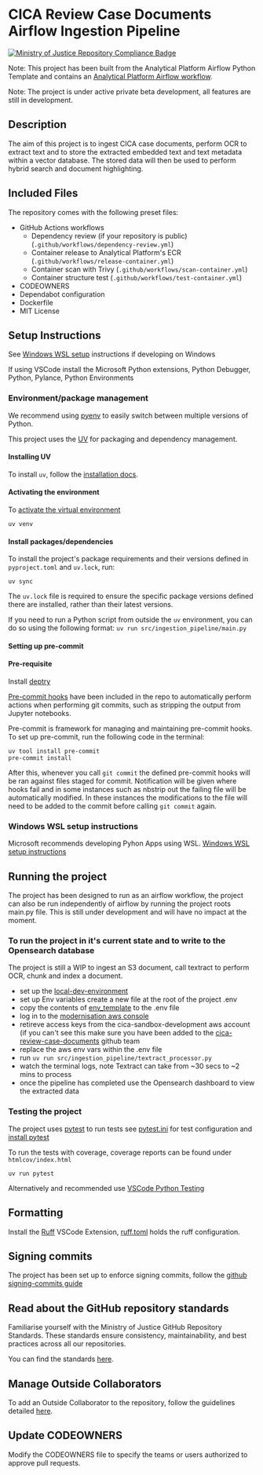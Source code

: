 # CICA Review Case Documents Airflow Ingestion Pipeline

 [![Ministry of Justice Repository Compliance Badge](https://github-community.service.justice.gov.uk/repository-standards/api/cica-review-case-documents-airflow/badge)](https://github-community.service.justice.gov.uk/repository-standards/cica-review-case-documents-airflow)

Note: This project has been built from the Analytical Platform Airflow Python Template and contains an [Analytical Platform Airflow workflow](https://user-guidance.analytical-platform.service.justice.gov.uk/services/airflow/index.html#overview).

Note: The project is under active private beta development, all features are still in development.

## Description

The aim of this project is to ingest CICA case documents, perform OCR to extract text and to store the extracted embedded text and text metadata within a vector database. The stored data will then be used to perform hybrid search and document highlighting.   


## Included Files

The repository comes with the following preset files:

- GitHub Actions workflows
  - Dependency review (if your repository is public) (`.github/workflows/dependency-review.yml`)
  - Container release to Analytical Platform's ECR (`.github/workflows/release-container.yml`)
  - Container scan with Trivy (`.github/workflows/scan-container.yml`)
  - Container structure test (`.github/workflows/test-container.yml`)
- CODEOWNERS
- Dependabot configuration
- Dockerfile
- MIT License

## Setup Instructions

See [Windows WSL setup](#windows-wsl-setup-instructions) instructions if developing on Windows

If using VSCode install the Microsoft Python extensions, Python Debugger, Python, Pylance, Python Environments

### Environment/package management

We recommend using [pyenv](https://pypi.org/project/pyenv/) to easily switch between multiple versions of Python.

This project uses the [UV](https://docs.astral.sh/uv/) for packaging and dependency management.

#### Installing UV

To install `uv`, follow the [installation docs](https://docs.astral.sh/uv/getting-started/installation/).


#### Activating the environment

To [activate the virtual environment](https://docs.astral.sh/uv/pip/environments/)

```
uv venv 
```

#### Install packages/dependencies

To install the project's package requirements and their versions defined in `pyproject.toml` and `uv.lock`, run:

```
uv sync 
```


The `uv.lock` file is required to ensure the specific package versions defined there are installed, rather than their latest versions.


If you need to run a Python script from outside the `uv` environment, you can do so using the following format: `uv run src/ingestion_pipeline/main.py`

#### Setting up pre-commit

#### Pre-requisite

Install [deptry](https://deptry.com/) 

[Pre-commit hooks](https://pre-commit.com/) have been included in the repo to automatically perform actions when performing git commits, such as stripping the output from Jupyter notebooks.

Pre-commit is framework for managing and maintaining pre-commit hooks.
To set up pre-commit, run the following code in the terminal:

```
uv tool install pre-commit
pre-commit install
```

After this, whenever you call `git commit` the defined pre-commit hooks will be ran against files staged for commit. Notification will be given where hooks fail and in some instances such as nbstrip out the failing file will be automatically modified. In these instances the modifications to the file will need to be added to the commit before calling `git commit` again.

### Windows WSL setup instructions

Microsoft recommends developing Pyhon Apps using WSL.
[Windows WSL setup instructions](https://dsdmoj.atlassian.net/wiki/spaces/CICA/pages/5882806404/Set+up+instructions+for+WSL+for+windows)


## Running the project

The project has been designed to run as an airflow workflow, the project can also be run independently of airflow by running the project roots main.py file. 
This is still under development and will have no impact at the moment. 

### To run the project in it's current state and to write to the Opensearch database 

The project is still a WIP to ingest an S3 document, call textract to perform OCR, chunk and index a document. 


- set up the [local-dev-environment](./local-dev-environment/README.md)
- set up Env variables create a new file at the root of the project .env 
- copy the contents of [env_template](.env_template) to the .env file
- log in to the [modernisation aws console](https://user-guide.modernisation-platform.service.justice.gov.uk/user-guide/accessing-the-aws-console.html#logging-in)
- retireve access keys from the cica-sandbox-development aws account (if you can't see this make sure you have been added to the [cica-review-case-documents](https://github.com/orgs/ministryofjustice/teams/cica-review-case-documents) github team
- replace the aws env vars within the .env file
- run ```uv run src/ingestion_pipeline/textract_processor.py```
- watch the terminal logs, note Textract can take from ~30 secs to ~2 mins to process
- once the pipeline has completed use the Opensearch dashboard to view the extracted data
  

### Testing the project

The project uses [pytest](https://docs.pytest.org/en/stable/) to run tests see [pytest.ini](`.pytest.ini`) for test configuration and [install pytest](https://docs.pytest.org/en/stable/getting-started.html#get-started)

To run the tests with coverage, coverage reports can be found under ```htmlcov/index.html```

```uv run pytest```

Alternatively and recommended use [VSCode Python Testing](https://code.visualstudio.com/docs/python/testing)

## Formatting

Install the [Ruff](https://astral.sh/) VSCode Extension, [ruff.toml](ruff.toml) holds the ruff configuration. 

## Signing commits

The project has been set up to enforce signing commits, follow the [github signing-commits guide](https://docs.github.com/en/authentication/managing-commit-signature-verification/signing-commits)

## Read about the GitHub repository standards

Familiarise yourself with the Ministry of Justice GitHub Repository Standards. These standards ensure consistency, maintainability, and best practices across all our repositories.

You can find the standards [here](https://github-community.service.justice.gov.uk/repository-standards/).


## Manage Outside Collaborators

To add an Outside Collaborator to the repository, follow the guidelines detailed [here](https://github.com/ministryofjustice/github-collaborators).

## Update CODEOWNERS

Modify the CODEOWNERS file to specify the teams or users authorized to approve pull requests.

